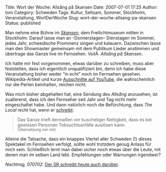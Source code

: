 Title: Wort der Woche: Allsång på Skansen
Date: 2007-07-01 17:25
Author: tom
Category: Schweden
Tags: Kultur, Seltsam, Sommer, Stockholm, Veranstaltung, WortDerWoche
Slug: wort-der-woche-allsang-pa-skansen
Status: published

Man nehme eine Bühne im
[*Skansen*](http://de.wikipedia.org/wiki/Skansen_%28Stockholm%29), dem
Freilichtmuseum mitten in Stockholm. Darauf lasse man an -Donnerstagen-
Dienstagen im Sommer, jedes Jahr, schwedische Prominenz singen und
kalauern. Dazwischen lasse man den Showmaster gemeinsam mit dem Publikum
Lieder anstimmen und übertrage das Ganze live im Fernsehen. VoilÃ 
*Allsång på Skansen*.

Ich hatte mir fest vorgenommen, etwas darüber zu schreiben, muss aber
feststellen, dass ich eigentlich unqualifiziert bin, denn ich habe diese
Veranstaltung bisher weder “in echt” noch im Fernsehen gesehen.
Wikipedia-Artikel und kurze [Ausschnitte auf
YouTube](http://youtube.com/results?search_query=alls%C3%A5ng+skansen),
die wahrscheinlich nur die Perlen beinhalten, reichen nicht.

Was mich bisher abgehalten hat, eine Sendung des *Allsång* anzusehen,
ist zuallererst, dass ich den Fernseher seit Jahr und Tag nicht mehr
eingeschaltet habe. Und dann natürlich noch die Befürchtung, dass *The
Local* recht hat, wenn er
[schreibt](http://www.thelocal.se/7714/20070626/):

> Das Ganze trieft dermaßen vor kuscheliger Nettigkeit, dass es bei
> gewissen Personen Tobsuchtsanfälle auslösen kann.  
>  <small>(Übersetzung von mir)</small>

Alleine die Tatsache, dass ein knappes Viertel aller Schweden (!) dieses
Spektakel im Fernsehen verfolgt, sollte wohl trotzdem genug Anlass für
mich sein. Schließlich lernt man dabei sicher noch etwas über die Leute,
mit denen man im selben Land lebt. Empfehlungen oder Warnungen
irgendwer?

*Nachtrag, 070702:* [Der SR schreibt heute auch
darüber](http://www.sr.se/cgi-bin/International/nyhetssidor/artikel.asp?ProgramID=2108&Nyheter=&format=1&artikel=1458766).

